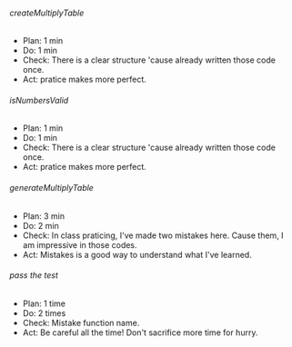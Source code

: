 ###### createMultiplyTable
- Plan: 1 min
- Do: 1 min
- Check: There is a clear structure 'cause already written those code once.
- Act: pratice makes more perfect.

###### isNumbersValid
- Plan: 1 min
- Do: 1 min
- Check: There is a clear structure 'cause already written those code once.
- Act: pratice makes more perfect.

###### generateMultiplyTable
- Plan: 3 min
- Do: 2 min
- Check: In class praticing, I've made two mistakes here. Cause them, I am impressive in those codes.
- Act: Mistakes is a good way to understand what I've learned.

###### pass the test
- Plan: 1 time
- Do: 2 times
- Check: Mistake function name.
- Act: Be careful all the time! Don't sacrifice more time for hurry.
